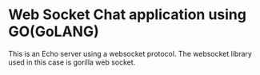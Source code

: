 # Web Socket Chat application using GO(GoLANG)
This is an Echo server using a websocket protocol.
The websocket library used in this case is gorilla web socket.
